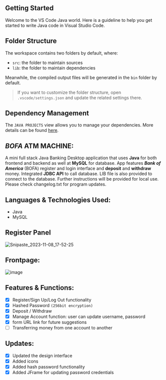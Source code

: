 ## Getting Started

Welcome to the VS Code Java world. Here is a guideline to help you get started to write Java code in Visual Studio Code.

## Folder Structure

The workspace contains two folders by default, where:

- `src`: the folder to maintain sources
- `lib`: the folder to maintain dependencies

Meanwhile, the compiled output files will be generated in the `bin` folder by default.

> If you want to customize the folder structure, open `.vscode/settings.json` and update the related settings there.

## Dependency Management

The `JAVA PROJECTS` view allows you to manage your dependencies. More details can be found [here](https://github.com/microsoft/vscode-java-dependency#manage-dependencies).

## ***BOFA*** ATM MACHINE: 

A mini full stack Java Banking Desktop application that uses **Java** for both frontend and backend as well at **MySQL** for database. 
App features ***Bank of America*** (BOFA) register and login interface and **deposit** and **withdraw** money. Integrated **JDBC API** to call database. 
LIB file is also provided to connect to the database. Further instructions will be provided for local use. Please check changelog.txt for program updates. 

## Languages & Technologies Used: 
- Java 
- MySQL 

## Register Panel

![Snipaste_2023-11-08_17-52-25](https://github.com/sskyhigh/ATM-Machine/assets/98570636/b8a41ecf-5556-43ba-a304-f6ab1b7b3fae)

## Frontpage: 
![image](https://github.com/sskyhigh/ATM-Machine/assets/98570636/a06eb577-248e-4950-a225-1e988777d67b)

## Features & Functions:

- [x] Register/Sign Up/Log Out functionality
- [x] Hashed Password `(256bit encryption)`
- [x] Deposit / Withdraw
- [x] Manage Account function: user can update username, password
- [x] form URL link for future suggestions
- [ ] Transferring money from one account to another

## Updates:
- [x] Updated the design interface
- [x] Added icons
- [x] Added hash password functionality 
- [x] Added JFrame for updating password credentials
